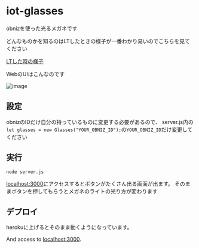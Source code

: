 # iot-glasses

obnizを使った光るメガネです

どんなものかを知るのはLTしたときの様子が一番わかり易いのでこちらを見てください

[LTした時の様子](https://www.instagram.com/p/BpO6gDLDPC0/?utm_source=ig_web_button_share_sheet
)


WebのUIはこんなのです

![image](https://i.gyazo.com/e4df92387d745a55806f8aa3a490a048.gif)

## 設定

obnizのIDだけ自分の持っているものに変更する必要があるので、
server.js内の`let glasses = new Glasses("YOUR_OBNIZ_ID");`の`YOUR_OBNIZ_ID`だけ変更してください


## 実行
```
node server.js

```

[localhost:3000](http://localhost:3000/)にアクセスするとボタンがたくさん出る画面が出ます。
そのままボタンを押してもらうとメガネのライトの光り方が変わります

## デプロイ

herokuに上げるとそのまま動くようになっています。


And access to [localhost:3000](http://localhost:3000/).

